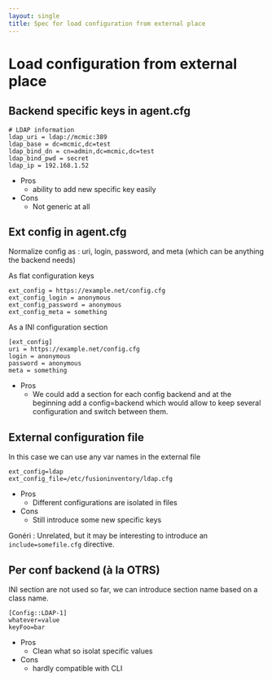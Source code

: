 ```yaml
---
layout: single
title: Spec for load configuration from external place
---
```


# Load configuration from external place

## Backend specific keys in agent.cfg

    # LDAP information
    ldap_uri = ldap://mcmic:389
    ldap_base = dc=mcmic,dc=test
    ldap_bind_dn = cn=admin,dc=mcmic,dc=test
    ldap_bind_pwd = secret
    ldap_ip = 192.168.1.52

* Pros
    * ability to add new specific key easily
* Cons
    * Not generic at all

## Ext config in agent.cfg

Normalize config as : uri, login, password, and meta (which can be anything the backend needs)

As flat configuration keys

    ext_config = https://example.net/config.cfg
    ext_config_login = anonymous
    ext_config_password = anonymous
    ext_config_meta = something

As a INI configuration section

    [ext_config]
    uri = https://example.net/config.cfg
    login = anonymous
    password = anonymous
    meta = something

* Pros
    * We could add a section for each config backend and at the beginning add a config=backend which would allow to keep several configuration and switch between them.

## External configuration file

In this case we can use any var names in the external file

    ext_config=ldap
    ext_config_file=/etc/fusioninventory/ldap.cfg

* Pros
    * Different configurations are isolated in files
* Cons
    * Still introduce some new specific keys

Gonéri : Unrelated, but it may be interesting to introduce an `include=somefile.cfg` directive.

## Per conf backend (à la OTRS)

INI section are not used so far, we can introduce section name
based on a class name.

    [Config::LDAP-1]
    whatever=value
    keyFoo=bar

* Pros
    * Clean what so isolat specific values
* Cons
    * hardly compatible with CLI
